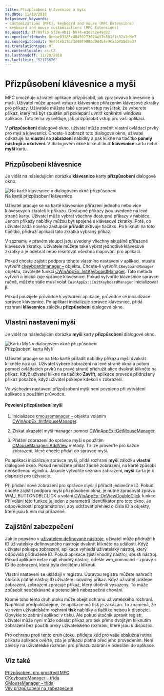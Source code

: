 ```yaml
---
title: Přizpůsobení klávesnice a myši
ms.date: 11/19/2018
helpviewer_keywords:
- customizations [MFC], keyboard and mouse (MFC Extensions)
- keyboard and mouse customizations (MFC Extensions)
ms.assetid: 1f789f1b-5f2e-4b11-b974-e3e2a2e49d82
ms.openlocfilehash: 0ccbe83185c48439273024a97c881f1c32a2ddc7
ms.sourcegitcommit: 9e891eb17b73d98f9086d9d4bfe9ca50415d9a37
ms.translationtype: MT
ms.contentlocale: cs-CZ
ms.lasthandoff: 11/20/2018
ms.locfileid: "52175676"
---
```

# <a name="keyboard-and-mouse-customization"></a>Přizpůsobení klávesnice a myši

MFC umožňuje uživateli aplikace přizpůsobit, jak zpracovává klávesnice a myši. Uživatel může upravit vstup z klávesnice přiřazením klávesové zkratky pro příkazy. Uživatele můžete také upravit vstup myši tak, že vyberete příkaz, který má být spuštěn při poklepání uvnitř konkrétní windows aplikace. Toto téma vysvětluje, jak přizpůsobit vstup pro vaši aplikaci.

V **přizpůsobení** dialogové okno, uživatel může změnit vlastní ovládací prvky pro myš a klávesnici. Chcete-li zobrazit toto dialogové okno, uživatel odkazuje na **vlastní** na **zobrazení** nabídky a pak klikne na tlačítko **panely nástrojů a ukotvení**. V dialogovém okně kliknutí buď **klávesnice** kartu nebo **myši** kartu.

## <a name="keyboard-customization"></a>Přizpůsobení klávesnice

Je vidět na následujícím obrázku **klávesnice** karty **přizpůsobení** dialogové okno.

![Na kartě klávesnice v dialogovém okně přizpůsobení](../mfc/media/mfcnextkeyboardtab.png "kartu klávesnice v dialogovém okně přizpůsobení") <br/>
Na kartě přizpůsobení klávesnice

Uživatel pracuje se na kartě klávesnice přiřazení jednoho nebo více klávesových zkratek k příkazu. Dostupné příkazy jsou uvedené na levé straně karty. Uživatel může vybrat všechny dostupné příkazy v nabídce. Jenom příkazy nabídky můžou být spojené s klávesové zkratky. Poté, co uživatel zadá nového zástupce **přiřadit** aktivuje tlačítko. Po kliknutí na toto tlačítko, přidruží aplikaci tato zkratka vybraný příkaz.

V seznamu v pravém sloupci jsou uvedeny všechny aktuálně přiřazené klávesové zkratky. Uživatele můžete také vybrat jednotlivé klávesové zkratky a je odebrat nebo resetovat všechna mapování pro aplikaci.

Pokud chcete zajistit podporu tohoto vlastního nastavení v aplikaci, musíte vytvořit [ckeyboardmanager –](../mfc/reference/ckeyboardmanager-class.md) objektu. Chcete-li vytvořit `CKeyboardManager` objektu, zavolejte funkci [CWinAppEx::InitKeyboardManager](../mfc/reference/cwinappex-class.md#initkeyboardmanager). Tato metoda vytvoří a inicializuje správce klávesnice. Pokud vytvoříte klávesnice správce ručně, můžete stále musí volat `CWinAppEx::InitKeyboardManager` inicializovat ji.

Pokud použijete průvodce k vytvoření aplikace, průvodce se inicializace správce klávesnice. Po aplikaci inicializuje správce klávesnice, přidá rozhraní **klávesnice** záložku **přizpůsobení** dialogové okno.

## <a name="mouse-customization"></a>Vlastní nastavení myši

Je vidět na následujícím obrázku **myši** karty **přizpůsobení** dialogové okno.

![Kartu Myš v dialogovém okně přizpůsobení](../mfc/media/mfcnextmousetab.png "kartu Myš v dialogovém okně přizpůsobení") <br/>
Přizpůsobení kartu Myš

Uživatel pracuje se na této kartě přiřadit nabídky příkazu myši dvakrát klikněte na akci. Uživatel vybere zobrazení na levé straně okna a potom pomocí ovládacích prvků na pravé straně přidružit akce dvakrát klikněte na příkaz. Když uživatel klikne na tlačítko **Zavřít**, aplikace provede přidružený příkaz pokaždé, když uživatel poklepe kdekoli v zobrazení.

Ve výchozím nastavení přizpůsobení myši není povoleno při vytváření aplikace s použitím průvodce.

#### <a name="to-enable-mouse-customization"></a>Povolení přizpůsobení myši

1. Inicializace [cmousemanager –](../mfc/reference/cmousemanager-class.md) objektu voláním [CWinAppEx::InitMouseManager](../mfc/reference/cwinappex-class.md#initmousemanager).

1. Získat ukazatel myši manager pomocí [CWinAppEx::GetMouseManager](../mfc/reference/cwinappex-class.md#getmousemanager).

1. Přidání zobrazení do správce myši s použitím [CMouseManager::AddView](../mfc/reference/cmousemanager-class.md#addview) metody. To lze proveďte pro každé zobrazení, které chcete přidat do správce myši.

Po aplikaci inicializuje správce myši, přidá rozhraní **myši** záložku **vlastní** dialogové okno. Pokud nemůžete přidat žádné zobrazení, na kartě způsobí neošetřenou výjimku. Jakmile vytvoříte seznam zobrazení, **myši** karta je k dispozici pro uživatele.

Při přidání nové zobrazení pro správce myši jí přiřadit jedinečné ID. Pokud chcete zajistit podporu myši přizpůsobení okna, je nutné zpracovat zprávu WM_LBUTTONDBLCLICK a volání [CWinAppEx::OnViewDoubleClick](../mfc/reference/cwinappex-class.md#onviewdoubleclick) funkce. Při volání této funkce je jeden z parametrů Identifikátor pro toto okno. Je odpovědností programátorovi, aby udržovat přehled o čísla ID a objekty, které jsou k nim má přiřazené.

## <a name="security-concerns"></a>Zajištění zabezpečení

Jak je popsáno v [uživatelem definované nástroje](../mfc/user-defined-tools.md), uživatel může přidružit k ID uživatelsky definovaného nástroje dvakrát klikněte na události. Když uživatel poklepe zobrazení, aplikace vyhledá uživatelský nástroj, který odpovídá přidružené ID. Pokud aplikace zjistí vhodný nástroj, spustí nástroj. Pokud aplikace nelze najít vhodný nástroj, odešle wm_command – zprávy s ID do zobrazení, která byla dvojitému kliknutí.

Vlastní nastavení se ukládají v registru. Úpravou registru můžete nahradit útočník platné nástroj ID uživatele libovolný příkaz. Když uživatel poklepe zobrazení, zobrazení zpracuje příkaz, který útočník vysazeny. To může způsobit neočekávané a potenciálně nebezpečné chování.

Kromě toho tento druh útoku může obejít ochranu uživatelského rozhraní. Například předpokládejme, že aplikace má tisk je zakázán. To znamená, že ve svém uživatelském rozhraní **tisk** nabídky a tlačítko nejsou k dispozici. Obvykle to zabrání aplikaci v tisku. Ale pokud útočník upravit registr, uživatel může nyní může odeslat příkaz pro tisk přímo dvojitým kliknutím zobrazení bez použití prvky uživatelského rozhraní, které jsou k dispozici.

Pro ochranu proti tento druh útoku, přidejte kód pro vaše obslužná rutina příkazu aplikace ověřte, zda je příkazu platná před jeho provedením. Není závislý na uživatelské rozhraní pro příkazu zabrání v odesílání do aplikace.

## <a name="see-also"></a>Viz také

[Přizpůsobení pro prostředí MFC](../mfc/customization-for-mfc.md)<br/>
[CKeyboardManager – třída](../mfc/reference/ckeyboardmanager-class.md)<br/>
[CMouseManager – třída](../mfc/reference/cmousemanager-class.md)<br/>
[Vliv přizpůsobení na zabezpečení](../mfc/security-implications-of-customization.md)

